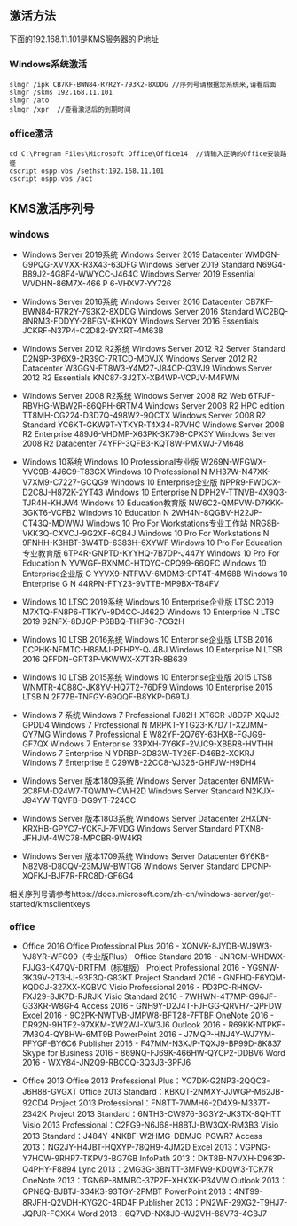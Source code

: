 ## 激活方法
下面的192.168.11.101是KMS服务器的IP地址
### Windows系统激活
```
slmgr /ipk CB7KF-BWN84-R7R2Y-793K2-8XDDG //序列号请根据您系统来,请看后面
slmgr /skms 192.168.11.101
slmgr /ato
slmgr /xpr  //查看激活后的到期时间
```
### office激活
```
cd C:\Program Files\Microsoft Office\Office14  //请输入正确的Office安装路径
cscript ospp.vbs /sethst:192.168.11.101
cscript ospp.vbs /act
```

## KMS激活序列号
### windows
- Windows Server 2019系统
Windows Server 2019 Datacenter WMDGN-G9PQG-XVVXX-R3X43-63DFG
Windows Server 2019 Standard  N69G4-B89J2-4G8F4-WWYCC-J464C
Windows Server 2019 Essential  WVDHN-86M7X-466 P 6-VHXV7-YY726

- Windows Server 2016系统
Windows Server 2016 Datacenter	CB7KF-BWN84-R7R2Y-793K2-8XDDG
Windows Server 2016 Standard	WC2BQ-8NRM3-FDDYY-2BFGV-KHKQY
Windows Server 2016 Essentials	JCKRF-N37P4-C2D82-9YXRT-4M63B

- Windows Server 2012 R2系统
Windows Server 2012 R2 Server Standard	D2N9P-3P6X9-2R39C-7RTCD-MDVJX
Windows Server 2012 R2 Datacenter	W3GGN-FT8W3-Y4M27-J84CP-Q3VJ9
Windows Server 2012 R2 Essentials	KNC87-3J2TX-XB4WP-VCPJV-M4FWM

- Windows Server 2008 R2系统
Windows Server 2008 R2 Web	6TPJF-RBVHG-WBW2R-86QPH-6RTM4
Windows Server 2008 R2 HPC edition	TT8MH-CG224-D3D7Q-498W2-9QCTX
Windows Server 2008 R2 Standard	YC6KT-GKW9T-YTKYR-T4X34-R7VHC
Windows Server 2008 R2 Enterprise	489J6-VHDMP-X63PK-3K798-CPX3Y
Windows Server 2008 R2 Datacenter	74YFP-3QFB3-KQT8W-PMXWJ-7M648

- Windows 10系统
Windows 10 Professional专业版 W269N-WFGWX-YVC9B-4J6C9-T83GX
Windows 10 Professional N	MH37W-N47XK-V7XM9-C7227-GCQG9
Windows 10 Enterprise企业版 NPPR9-FWDCX-D2C8J-H872K-2YT43
Windows 10 Enterprise N	DPH2V-TTNVB-4X9Q3-TJR4H-KHJW4
Windows 10 Education教育版 NW6C2-QMPVW-D7KKK-3GKT6-VCFB2
Windows 10 Education N	2WH4N-8QGBV-H22JP-CT43Q-MDWWJ
Windows 10 Pro For Workstations专业工作站 NRG8B-VKK3Q-CXVCJ-9G2XF-6Q84J
Windows 10 Pro For Workstations N 9FNHH-K3HBT-3W4TD-6383H-6XYWF
Windows 10 Pro For Education专业教育版 6TP4R-GNPTD-KYYHQ-7B7DP-J447Y
Windows 10 Pro For Education  N YVWGF-BXNMC-HTQYQ-CPQ99-66QFC
Windows 10 Enterprise企业版 G YYVX9-NTFWV-6MDM3-9PT4T-4M68B
Windows 10 Enterprise G N 44RPN-FTY23-9VTTB-MP9BX-T84FV

- Windows 10 LTSC 2019系统
Windows 10 Enterprise企业版 LTSC 2019	M7XTQ-FN8P6-TTKYV-9D4CC-J462D
Windows 10 Enterprise N LTSC 2019	92NFX-8DJQP-P6BBQ-THF9C-7CG2H

- Windows 10 LTSB 2016系统
Windows 10 Enterprise企业版 LTSB 2016 DCPHK-NFMTC-H88MJ-PFHPY-QJ4BJ
Windows 10 Enterprise N LTSB 2016 QFFDN-GRT3P-VKWWX-X7T3R-8B639

- Windows 10 LTSB 2015系统
Windows 10 Enterprise企业版 2015 LTSB WNMTR-4C88C-JK8YV-HQ7T2-76DF9
Windows 10 Enterprise 2015 LTSB N 2F77B-TNFGY-69QQF-B8YKP-D69TJ

- Windows 7  系统
Windows 7 Professional	FJ82H-XT6CR-J8D7P-XQJJ2-GPDD4
Windows 7 Professional N	MRPKT-YTG23-K7D7T-X2JMM-QY7MG
Windows 7 Professional E	W82YF-2Q76Y-63HXB-FGJG9-GF7QX
Windows 7 Enterprise	33PXH-7Y6KF-2VJC9-XBBR8-HVTHH
Windows 7 Enterprise N	YDRBP-3D83W-TY26F-D46B2-XCKRJ
Windows 7 Enterprise E	C29WB-22CC8-VJ326-GHFJW-H9DH4

- Windows Server 版本1809系统
Windows Server Datacenter    6NMRW-2C8FM-D24W7-TQWMY-CWH2D
Windows Server Standard       N2KJX-J94YW-TQVFB-DG9YT-724CC

- Windows Server 版本1803系统
Windows Server Datacenter    2HXDN-KRXHB-GPYC7-YCKFJ-7FVDG
Windows Server Standard        PTXN8-JFHJM-4WC78-MPCBR-9W4KR

- Windows Server 版本1709系统
Windows Server Datacenter    6Y6KB-N82V8-D8CQV-23MJW-BWTG6
Windows Server Standard        DPCNP-XQFKJ-BJF7R-FRC8D-GF6G4

 相关序列号请参考https://docs.microsoft.com/zh-cn/windows-server/get-started/kmsclientkeys

### office
- Office 2016
Office Professional Plus 2016 - XQNVK-8JYDB-WJ9W3-YJ8YR-WFG99（专业版Plus）
Office Standard 2016 - JNRGM-WHDWX-FJJG3-K47QV-DRTFM（标准版）
Project Professional 2016 - YG9NW-3K39V-2T3HJ-93F3Q-G83KT
Project Standard 2016 - GNFHQ-F6YQM-KQDGJ-327XX-KQBVC
Visio Professional 2016 - PD3PC-RHNGV-FXJ29-8JK7D-RJRJK
Visio Standard 2016 - 7WHWN-4T7MP-G96JF-G33KR-W8GF4
Access 2016 - GNH9Y-D2J4T-FJHGG-QRVH7-QPFDW
Excel 2016 - 9C2PK-NWTVB-JMPW8-BFT28-7FTBF
OneNote 2016 - DR92N-9HTF2-97XKM-XW2WJ-XW3J6
Outlook 2016 - R69KK-NTPKF-7M3Q4-QYBHW-6MT9B
PowerPoint 2016 - J7MQP-HNJ4Y-WJ7YM-PFYGF-BY6C6
Publisher 2016 - F47MM-N3XJP-TQXJ9-BP99D-8K837
Skype for Business 2016 - 869NQ-FJ69K-466HW-QYCP2-DDBV6
Word 2016 - WXY84-JN2Q9-RBCCQ-3Q3J3-3PFJ6

- Office 2013
Office 2013 Professional Plus：YC7DK-G2NP3-2QQC3-J6H88-GVGXT
Office 2013 Standard：KBKQT-2NMXY-JJWGP-M62JB-92CD4
Project 2013 Professional：FN8TT-7WMH6-2D4X9-M337T-2342K
Project 2013 Standard：6NTH3-CW976-3G3Y2-JK3TX-8QHTT
Visio 2013 Professional：C2FG9-N6J68-H8BTJ-BW3QX-RM3B3
Visio 2013 Standard：J484Y-4NKBF-W2HMG-DBMJC-PGWR7
Access 2013：NG2JY-H4JBT-HQXYP-78QH9-4JM2D
Excel 2013：VGPNG-Y7HQW-9RHP7-TKPV3-BG7GB
InfoPath 2013：DKT8B-N7VXH-D963P-Q4PHY-F8894
Lync 2013：2MG3G-3BNTT-3MFW9-KDQW3-TCK7R
OneNote 2013：TGN6P-8MMBC-37P2F-XHXXK-P34VW
Outlook 2013：QPN8Q-BJBTJ-334K3-93TGY-2PMBT
PowerPoint 2013：4NT99-8RJFH-Q2VDH-KYG2C-4RD4F
Publisher 2013：PN2WF-29XG2-T9HJ7-JQPJR-FCXK4
Word 2013：6Q7VD-NX8JD-WJ2VH-88V73-4GBJ7

